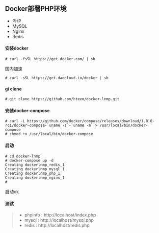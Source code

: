 ## Docker部署PHP环境
* PHP
* MySQL
* Nginx
* Redis


#### 安装docker
```linux
# curl -fsSL https://get.docker.com/ | sh
```
国内加速
```linux
# curl -sSL https://get.daocloud.io/docker | sh
```

#### gi clone
```linux
# git clone https://github.com/hteen/docker-lnmp.git
```

#### 安装docker-compose
```linux
# curl -L https://github.com/docker/compose/releases/download/1.8.0-rc1/docker-compose-`uname -s`-`uname -m` > /usr/local/bin/docker-compose
# chmod +x /usr/local/bin/docker-compose
```

#### 启动
```linux
# cd docker-lnmp
# docker-compose up -d
Creating dockerlnmp_redis_1
Creating dockerlnmp_mysql_1
Creating dockerlnmp_php_1
Creating dockerlnmp_nginx_1
#
```
启动ok

#### 测试

> * phpinfo : http://localhost/index.php
> * mysql : http://localhost/mysql.php
> * redis : http://localhost/redis.php
